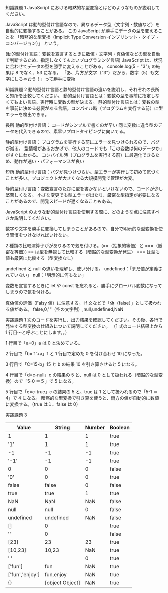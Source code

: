 知識課題 1
JavaScript における暗黙的な型変換とはどのようなものか説明してください。

JavaScript は動的型付け言語なので、異なるデータ型（文字列・数値など）を自動的に変換することがある。
この JavaScript が勝手にデータの型を変えることを
「暗黙的な型変換（Implicit Type Conversion インプリシット・タイプ・コンバージョン）」 という。

(動的型付け言語：変数を宣言するときに数値・文字列・真偽値などの型を自動で判断するため、指定しなくてもよいプログラミング言語)
JavaScript は、状況に合わせてデータの型を勝手に変えることがある。
console.log(5 + "3");
の結果は 8 でなく、53 になる。
「あ、片方が文字（“3”）だから、数字（5）も文字にしちゃおう！」って勝手に変換

知識課題 2
動的型付け言語と静的型付け言語の違いを説明し、それぞれの長所と短所を比較してください。
動的型付け言語とは：変数の型を事前に指定しなくてもよい言語。実行時に変数の型が決まる。
静的型付け言語とは：変数の型を事前に決める必要がある言語。コンパイル時（プログラムを実行する前）に型エラーを検出できる。

長所
動的型付け言語：
コードがシンプルで書くのが早い
同じ変数に違う型のデータを代入できるので、素早いプロトタイピングに向いてる。

静的型付け言語：
プログラムを実行する前にエラーを見つけられるので、バグが減る。
型情報があるおかげで、他人のコードでも「この変数は何のデータか」がすぐにわかる。
コンパイル時（プログラムを実行する前）に最適化できるため、動作が速い・パフォーマンスが良い

短所
動的型付け言語：バグが見つけづらい。型エラーが実行して初めて気づくことが多い。プロジェクトが大きくなる大規模開発で管理が大変。

静的型付け言語：変数宣言のたびに型を書かないといけないので、コードが少し堅苦しくなる。
小さな変更でも型エラーが出たり、厳密な型指定が必要になることがあるので、開発スピードが遅くなることもある。

JavaScript のような動的型付け言語を使用する際に、どのような点に注意すべきか説明してください。

数字や文字を勝手に変換してしまうことがあるので、自分で明示的な型変換を使う習慣をつけなければいけない。

2 種類の比較演算子ががありるので気を付ける。(==（抽象的等価）と ===（厳密な等価）)
== は型を無視して比較する（暗黙的な型変換が発生）
=== は型も値も厳密に比較する（型変換なし）

undefined と null の違いを理解し、使い分ける。
undefined：「まだ値が定義されていない」
null：「明示的に何もない」

変数を宣言するときに let や const を忘れると、勝手にグローバル変数になってしまうので気を付ける。

真偽値の評価（Falsy 値）に注意する。
if 文などで「偽（false）」として扱われる値がある。
false,0,""（空の文字列）,null,undefined,NaN

実践課題 1
次のコードを実行し、出力結果を確認してください。その後、各行で発生する型変換の仕組みについて説明してください。
（1 式のコード結果上から 1 行目〜と呼ぶことにします。。）

1 行目で「a=0」a は 0 と決めている。

2 行目で「b='1'+a」1 と 1 行目で定めた 0 を付け合わせ 10 になった。

3 行目で「C=15-b」15 と b の結果 10 を引き算させると 5 になる。

4 行目で「d=c-null」c の結果の 5 と、null は 0 として扱われる（暗黙的な型変換）ので「5-0 ＝５」で 5 になる。

5 行目で「e=c-true」c の結果の 5 と、true は 1 として扱われるので「5-1 ＝ 4」で 4 になる。
暗黙的な型変換で引き算を使うと、両方の値が自動的に数値に変換する。（true は１、false は 0）

実践課題 3

| Value           | String          | Number | Boolean |
| --------------- | --------------- | ------ | ------- |
| 1               | 1               | 1      | true    |
| '1'             | 1               | 1      | true    |
| -1              | -1              | -1     | true    |
| '-1'            | -1              | -1     | true    |
| 0               | 0               | 0      | false   |
| '0'             | 0               | 0      | true    |
| false           | false           | 0      | false   |
| true            | true            | 1      | true    |
| NaN             | NaN             | NaN    | false   |
| null            | null            | 0      | false   |
| undefined       | undefined       | NaN    | false   |
| []              | 0               |        | true    |
| ''              | 0               |        | false   |
| [23]            | 23              | 23     | true    |
| [10,23]         | 10,23           | NaN    | true    |
| ' '             |                 | 0      | true    |
| ['fun']         | fun             | NaN    | true    |
| ['fun','enjoy'] | fun,enjoy       | NaN    | true    |
| {}              | [object Object] | NaN    | true    |
